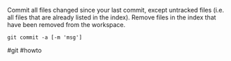 Commit all files changed since your last commit, except untracked files (i.e. all files that are already listed in the index). Remove files in the index that have been removed from the workspace.

```
git commit -a [-m 'msg']
```

#git  #howto 